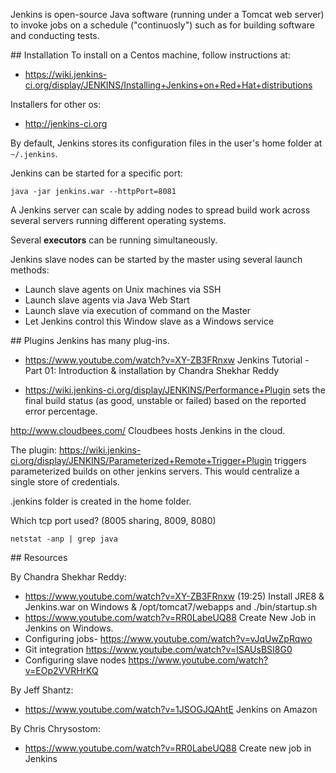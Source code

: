 Jenkins is open-source Java software (running under a Tomcat web server)
to invoke jobs on a schedule ("continuosly")
such as for building software and conducting tests.

<a id="Install">
## Installation</a>
To install on a Centos machine, follow instructions at:

 * https://wiki.jenkins-ci.org/display/JENKINS/Installing+Jenkins+on+Red+Hat+distributions

Installers for other os:

 * <a target="_blank" href="http://jenkins-ci.org">http://jenkins-ci.org</a>

By default, Jenkins stores its configuration files in the user's home folder at `~/.jenkins`.

Jenkins can be started for a specific port:

 ```
 java -jar jenkins.war --httpPort=8081
 ```

A Jenkins server can scale by adding nodes to spread build work across several servers running different operating systems.

Several **executors** can be running simultaneously.

Jenkins slave nodes can be started by the master using several launch methods:

 * Launch slave agents on Unix machines via SSH
 * Launch slave agents via Java Web Start
 * Launch slave via execution of command on the Master
 * Let Jenkins control this Window slave as a Windows service

<a id="Plugins">
## Plugins</a>
Jenkins has many plug-ins.

  * https://www.youtube.com/watch?v=XY-ZB3FRnxw 
    Jenkins Tutorial - Part 01: Introduction & installation by Chandra Shekhar Reddy

  * https://wiki.jenkins-ci.org/display/JENKINS/Performance+Plugin
  sets the final build status (as good, unstable or failed) based on the reported error percentage. 

http://www.cloudbees.com/
Cloudbees hosts Jenkins in the cloud.


The plugin:
https://wiki.jenkins-ci.org/display/JENKINS/Parameterized+Remote+Trigger+Plugin
triggers parameterized builds on other jenkins servers. 
This would centralize a single store of credentials.

.jenkins folder is created in the home folder.

Which tcp port used? (8005 sharing, 8009, 8080) 

  ```
  netstat -anp | grep java
  ```

<a id="Resources">
## Resources</a>

By Chandra Shekhar Reddy:
  * https://www.youtube.com/watch?v=XY-ZB3FRnxw (19:25) Install JRE8 & Jenkins.war on Windows & /opt/tomcat7/webapps
    and ./bin/startup.sh
  * https://www.youtube.com/watch?v=RR0LabeUQ88  Create New Job in Jenkins on Windows.
  * Configuring jobs- https://www.youtube.com/watch?v=vJqUwZpRqwo
  * Git integration https://www.youtube.com/watch?v=ISAUsBSI8G0
  * Configuring slave nodes https://www.youtube.com/watch?v=EOp2VVRHrKQ

By Jeff Shantz:
  * https://www.youtube.com/watch?v=1JSOGJQAhtE Jenkins on Amazon

By Chris Chrysostom:
 * https://www.youtube.com/watch?v=RR0LabeUQ88 Create new job in Jenkins
